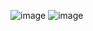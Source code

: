 ![image](https://github.com/user-attachments/assets/85c80468-977b-4d78-9e2b-de7f0d7c9930)
![image](https://github.com/user-attachments/assets/e36afde6-e274-4ab7-8268-c747bdab127c)


